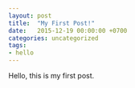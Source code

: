 ```yaml
---
layout: post
title:  "My First Post!"
date:   2015-12-19 00:00:00 +0700
categories: uncategorized
tags:
- hello
---
```



Hello, this is my first post.
